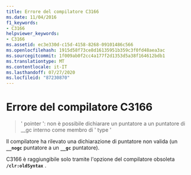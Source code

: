 ```yaml
---
title: Errore del compilatore C3166
ms.date: 11/04/2016
f1_keywords:
- C3166
helpviewer_keywords:
- C3166
ms.assetid: ec3e330d-c15d-4158-8268-09101486c566
ms.openlocfilehash: 1915d58f73ce8d16135951b359c3f0fd48aea3ac
ms.sourcegitcommit: 1f009ab0f2cc4a177f2d1353d5a38f164612bdb1
ms.translationtype: MT
ms.contentlocale: it-IT
ms.lasthandoff: 07/27/2020
ms.locfileid: "87230870"
---
```

# <a name="compiler-error-c3166"></a>Errore del compilatore C3166

> ' pointer ': non è possibile dichiarare un puntatore a un puntatore di __gc interno come membro di ' type '

Il compilatore ha rilevato una dichiarazione di puntatore non valida (un **`__nogc`** puntatore a un **`__gc`** puntatore).

C3166 è raggiungibile solo tramite l'opzione del compilatore obsoleta **`/clr:oldSyntax`** .
